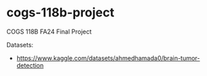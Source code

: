 # cogs-118b-project
COGS 118B FA24 Final Project

Datasets:  
- https://www.kaggle.com/datasets/ahmedhamada0/brain-tumor-detection  
